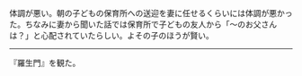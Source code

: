 体調が悪い。朝の子どもの保育所への送迎を妻に任せるくらいには体調が悪かった。ちなみに妻から聞いた話では保育所で子どもの友人から「〜のお父さんは？」と心配されていたらしい。よその子のほうが賢い。

---

『羅生門』を観た。
